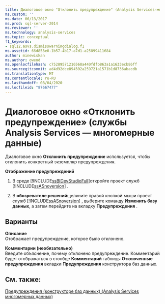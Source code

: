 ```yaml
---
title: Диалоговое окно "Отклонить предупреждение" (Analysis Services-многомерные данные) | Документация Майкрософт
ms.custom: ''
ms.date: 06/13/2017
ms.prod: sql-server-2014
ms.reviewer: ''
ms.technology: analysis-services
ms.topic: conceptual
f1_keywords:
- sql12.asvs.dismisswarningdialog.f1
ms.assetid: 66d853e0-1b57-4b17-a7d1-a25899411684
author: minewiskan
ms.author: owend
ms.openlocfilehash: c75289571216568a440fdfb863a1a1633ecb86ff
ms.sourcegitcommit: ad4d92dce894592a259721a1571b1d8736abacdb
ms.translationtype: MT
ms.contentlocale: ru-RU
ms.lasthandoff: 08/04/2020
ms.locfileid: "87667477"
---
```

# <a name="dismiss-warning-dialog-box-analysis-services---multidimensional-data"></a>Диалоговое окно «Отклонить предупреждение» (службы Analysis Services — многомерные данные)
  Диалоговое окно **Отклонить предупреждение** используется, чтобы отклонить конкретный экземпляр предупреждения.  
  
 **Отображение предупреждений**  
  
1.  В среде [!INCLUDE[ssBIDevStudioFull](../includes/ssbidevstudiofull-md.md)]откройте проект служб [!INCLUDE[ssASnoversion](../includes/ssasnoversion-md.md)] .  
  
2.  В **обозревателе решений**щелкните правой кнопкой мыши проект служб [!INCLUDE[ssASnoversion](../includes/ssasnoversion-md.md)] , выберите команду **Изменить базу данных**, а затем перейдите на вкладку **Предупреждения** .  
  
## <a name="options"></a>Варианты  
 **Описание**  
 Отображает предупреждение, которое было отклонено.  
  
 **Комментарии (необязательно)**  
 Введите объяснение, почему отклонено предупреждение. Комментарий будет отображаться в столбце **Комментарий** таблицы **Отключенные предупреждения** вкладки **Предупреждения** конструктора баз данных.  
  
## <a name="see-also"></a>См. также:  
 [Предупреждения &#40;конструкторе баз данных&#41; &#40;Analysis Services многомерных данных&#41;](warnings-database-designer-analysis-services-multidimensional-data.md)  
  
  
